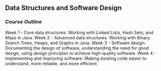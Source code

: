 ## Data Structures and Software Design

### *Course Outline*

Week 1 - Core data structures: Working with Linked Lists, Hash Sets, and Maps in Java.
Week 2 - Advanced data structures: Working with Binary Search Trees, Heaps, and Graphs in Java. 
Week 3 - Software design: Documenting the design of software, understanding the need for good design, using design principles to achieve high-quality software.
Week 4 - Implementing and improving software: Making existing code easier to understand, more reliable, and more efficient.
